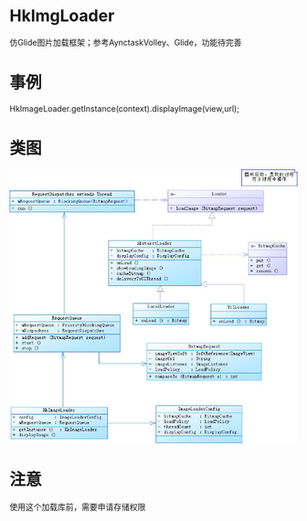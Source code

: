# HkImgLoader
仿Glide图片加载框架；参考AynctaskVolley、Glide，功能待完善
# 事例
HkImageLoader.getInstance(context).displayImage(view,url);
# 类图
![image](https://github.com/SilentHiKing/HkImgLoader/blob/master/doc/HkImgLoader%E7%B1%BB%E5%9B%BE.jpg)
# 注意
使用这个加载库前，需要申请存储权限


